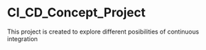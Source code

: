 # CI_CD_Concept_Project

This project is created to explore different posibilities of continuous integration
